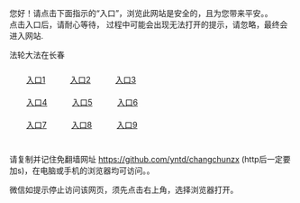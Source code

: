 您好！请点击下面指示的“入口”，浏览此网站是安全的，且为您带来平安。。 <br/>
点击入口后，请耐心等待， 过程中可能会出现无法打开的提示，请忽略，最终会进入网站. </br>

法轮大法在长春<br/>
<div style="padding:10px"><a style="margin:20px" target="_blank" href="https://dy80yrf3gyhe4.cloudfront.net/2Qpsp?bjzlfvr" id="ccLink1" rel="nofollow">入口1</a> <a target="_blank" style="margin:20px" href="https://d15sekt9ezzv6n.cloudfront.net/2Qpsp?qhnft" id="ccLink2" rel="nofollow">入口2</a> <a style="margin:20px" target="_blank" href="https://d1iy7clwi1xt7y.cloudfront.net/2Qpsp?xuikpi" id="ccLink3" rel="nofollow">入口3</a></div>

<div style="padding:10px" ><a style="margin:20px" target="_blank" href="https://dy80yrf3gyhe4.cloudfront.net/2Qpsp?bjzlfvr" id="ccLink4" rel="nofollow">入口4</a> <a style="margin:20px" href="https://d15sekt9ezzv6n.cloudfront.net/2Qpsp?qhnft" target="_blank" id="ccLink5" rel="nofollow">入口5</a> <a style="margin:20px" href="https://d1iy7clwi1xt7y.cloudfront.net/2Qpsp?xuikpi" target="_blank" id="ccLink6" rel="nofollow">入口6</a></div>

<div style="padding:10px"><a style="margin:20px" target="_blank" href="https://dy80yrf3gyhe4.cloudfront.net/2Qpsp?bjzlfvr" id="ccLink7" rel="nofollow">入口7</a> <a style="margin:20px" href="https://d15sekt9ezzv6n.cloudfront.net/2Qpsp?qhnft" target="_blank" id="ccLink8" rel="nofollow">入口8</a> <a style="margin:20px" target="_blank" href="https://d1iy7clwi1xt7y.cloudfront.net/2Qpsp?xuikpi" id="ccLink9" rel="nofollow">入口9</a></div>

<br/>



请复制并记住免翻墙网址 https://github.com/yntd/changchunzx (http后一定要加s)，在电脑或手机的浏览器均可访问。。<br/>

微信如提示停止访问该网页，须先点击右上角，选择浏览器打开。
